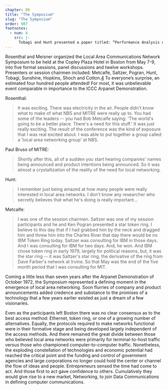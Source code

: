 ```yaml
---
chapter: 09
title: "The Symposium"
slug: "The Symposium"
order: 907
footnotes:
  - num: 4
    src: |-
      Tobagi and Hunt presented a paper titled: “Performance Analysis of Carrier Sense Multiple Access with Collision Detection.”(Fouad A. Tobagi and V. Bruce Hunt, “Performance Analysis of Carrier Sense Multiple Access with Collision Detection, Computer Networks 4, North-Holland Publishing Co, 1980 pp. 245-259) Kleinrock and Tobagi first coined the expression Carrier Sense Mltiple Access, CSMA, in connection with two papers published in 1975. L. Kleinrock and F. A. Tobagi, Packet Switching in radio channels: Part I -- Carrier Sense Multiple-Access modes and their throughput-delay characteristics, *IEEE Trans. Commun.*, vol. Com-23, pp. 1400-1416, Dec. 1975 and F. A. Tobagi and L. Kleinrock, “Packet Switching in Radio Channels: Part II -- The Hidden Terminal Problem in Carrier Sense Multiple-Access and the Busy-Tone Solution,” *IEEE Trans. Commun.*, vol. Com-23, pp. 1417-1433, Dec 1975
---
```


Rosenthal and Meisner organized the Local Area Communications Network Symposium to be held at the Copley Plaza Hotel in Boston from May 7-9, into five formal sessions, panel discussions and twelve workshops. Presenters or session chairmen included: Metcalfe, Saltzer, Pogran, Hunt, Tobagi, Sunshine, Hopkins, Shoch and Cotton.<a name="fnloc4" href="#fn4">4</a>  To everyone’s surprise, an estimated four hundred people attended! For most, it was unbelievable event comparable in importance to the ICCC Arpanet Demonstration.

Rosenthal:

>It was exciting. There was electricity in the air. People didn't know what to make of what NBS and MITRE were really up to. You had some of the leaders -- you had Bob Metcalfe saying: 'The world's going to be a better place. There's a need for this stuff.' It was just really exciting. The result of the conference was the kind of exposure that I was real excited about. I was able to put together a group called a 'local area networking group' at NBS.

Paul Bruso of MITRE:

>Shortly after this, all of a sudden you start hearing companies' names being announced and product intentions being announced. So it was almost a crystallization of the reality of the need for local networking.

Hunt:

>I remember just being amazed at how many people were really interested in local area networks. I don't know any researcher who secretly believes that what he's doing is really important...

Metcalfe:

>I was one of the session chairmen. Saltzer was one of my session participants and he and Ken Pogran presented a star token ring. I believe to this day that if I had grabbed him by the neck and dragged him and threw him into the Charles River that day there would be no IBM Token Ring today. Saltzer was consulting for IBM in those days. And I was consulting for IBM for two days. And, he won. And IBM chose token ring in early 1979, largely for political reasons, but, it was the star ring -- it was Saltzer's star ring, the derivative of the ring from Dave Farber's network at Irvine. So that May was the end of the five month period that I was consulting for MIT.

Coming a little less than seven years after the Arpanet Demonstration of October 1972, the Symposium represented a defining moment in the emergence of local area networking. Soon flurries of company and product announcements added credence and substance to the promises of a technology that a few years earlier existed as just a dream of a few visionaries.

Even as the participants left Boston there was no clear consensus as to the best access method: Ethernet, token ring, or one of a growing number of alternatives. Equally, the protocols required to make networks functional were in their formative stage and being developed largely independent of the access methods. And there remained the great divide between those who believed local area networks were primarily for terminal-to-host traffic versus those who championed computer-to-computer traffic. Nonetheless, the exploding constellation of technologies and economic potential had reached the critical point and the funding and control of government agencies and large corporations no longer could hold the center or channel the flow of ideas and people. Entrepreneurs sensed the time had come to act. And those first to act gave confidence to others. Cumulatively they would give rise to a new market, Networking, to join Data Communications in defining computer communications.

